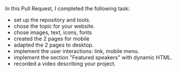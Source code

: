 In this Pull Request, I completed the following task:
- set up the repository and tools.
- chose the topic for your website.
- chose images, text, icons, fonts
- created the 2 pages for mobile
- adapted the 2 pages to desktop.
- implement the user interactions: link, mobile menu.
- implement the section "Featured speakers" with dynamic HTML.
- recorded a video describing your project.
